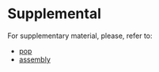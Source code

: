 # Supplemental
For supplementary material, please, refer to:
* [pop](https://github.com/nbrito/research/tree/master/pop)
* [assembly](https://github.com/nbrito/source/tree/master/assembly)

